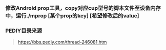 ### 修改Android prop工具，copy对应cup型号的脚本文件至设备内存中，运行./mprop [某个prop的key] [希望修改后的value]

### PEDIY目录来源
> https://bbs.pediy.com/thread-246081.htm
